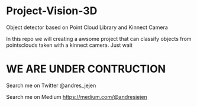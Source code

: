 # Project-Vision-3D
Object detector based on Point Cloud Library and Kinnect Camera

In this repo we will creating a awsome project that can classify objects from pointsclouds taken with a kinnect camera.
Just wait

# WE ARE UNDER CONTRUCTION

Search me on Twitter
@andres_jejen

Search me on Medium
https://medium.com/@andresjejen
